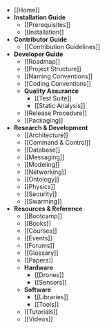 * [[Home]]
* **Installation Guide**
  * [[Prerequisites]]
  * [[Installation]]
* **Contributor Guide**
  * [[Contribution Guidelines]]
* **Developer Guide**
  * [[Roadmap]]
  * [[Project Structure]]
  * [[Naming Conventions]]
  * [[Coding Conventions]]
  * **Quality Assurance**
    * [[Test Suite]]
    * [[Static Analysis]]
  * [[Release Procedure]]
  * [[Packaging]]
* **Research & Development**
  * [[Architecture]]
  * [[Command & Control]]
  * [[Database]]
  * [[Messaging]]
  * [[Modeling]]
  * [[Networking]]
  * [[Ontology]]
  * [[Physics]]
  * [[Security]]
  * [[Swarming]]
* **Resources & Reference**
  * [[Bootcamp]]
  * [[Books]]
  * [[Courses]]
  * [[Events]]
  * [[Forums]]
  * [[Glossary]]
  * [[Papers]]
  * **Hardware**
    * [[Drones]]
    * [[Sensors]]
  * **Software**
    * [[Libraries]]
    * [[Tools]]
  * [[Tutorials]]
  * [[Videos]]
